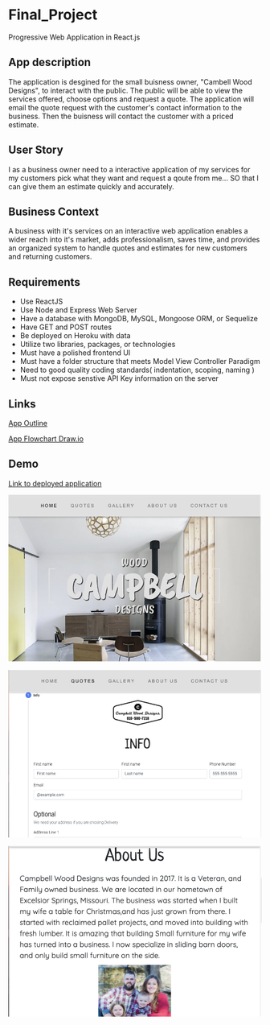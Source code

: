 # Final_Project

Progressive Web Application in React.js

## App description

The application is desgined for the small buisness owner, "Cambell Wood Designs", to interact with the public. The public will be able to view the services offered, choose options and request a quote. The application will
email the quote request with the customer's contact information to the business. Then the buisness will contact the customer with a priced estimate.

## User Story

I as a business owner need to a interactive application of my services
for my customers pick what they want and request a qoute from me...
SO that I can give them an estimate quickly and accurately.

## Business Context

A business with it's services on an interactive web application enables a wider reach into it's market, adds professionalism, saves time, and provides an organized system to handle quotes and estimates for new customers and returning customers.

## Requirements

- Use ReactJS
- Use Node and Express Web Server
- Have a database with MongoDB, MySQL, Mongoose ORM, or Sequelize
- Have GET and POST routes
- Be deployed on Heroku with data
- Utilize two libraries, packages, or technologies
- Must have a polished frontend UI
- Must have a folder structure that meets Model View Controller Paradigm
- Need to good quality coding standards( indentation, scoping, naming )
- Must not expose senstive API Key information on the server

## Links

[App Outline](https://docs.google.com/document/d/1ESl2eX4hu2AN4E2GyrJiWak7YHUntaZ_2aY9DNLk6OA/edit?usp=sharing)

[App Flowchart Draw.io](https://drive.google.com/file/d/1wnlQfpoxs7T9LlvgihwG9tWTevwQZAJB/view?usp=sharing)

## Demo

[Link to deployed application]()

![Home Page](./assets/HomePage.png)

![Quote Page](./assets/QuotePage1.png)

![About Us Page](./assets/AboutUsPage.png)
